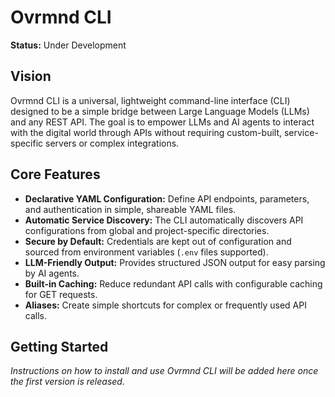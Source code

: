 # Ovrmnd CLI

**Status:** Under Development

## Vision

Ovrmnd CLI is a universal, lightweight command-line interface (CLI) designed to be a simple bridge between Large Language Models (LLMs) and any REST API. The goal is to empower LLMs and AI agents to interact with the digital world through APIs without requiring custom-built, service-specific servers or complex integrations.

## Core Features

*   **Declarative YAML Configuration:** Define API endpoints, parameters, and authentication in simple, shareable YAML files.
*   **Automatic Service Discovery:** The CLI automatically discovers API configurations from global and project-specific directories.
*   **Secure by Default:** Credentials are kept out of configuration and sourced from environment variables (`.env` files supported).
*   **LLM-Friendly Output:** Provides structured JSON output for easy parsing by AI agents.
*   **Built-in Caching:** Reduce redundant API calls with configurable caching for GET requests.
*   **Aliases:** Create simple shortcuts for complex or frequently used API calls.

## Getting Started

_Instructions on how to install and use Ovrmnd CLI will be added here once the first version is released._
